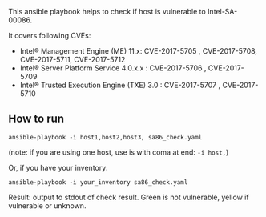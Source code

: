 This ansible playbook helps to check if host is vulnerable to Intel-SA-00086.

It covers following CVEs:

* Intel® Management Engine (ME) 11.x: CVE-2017-5705 , CVE-2017-5708, CVE-2017-5711, CVE-2017-5712
* Intel® Server Platform Service 4.0.x.x : CVE-2017-5706 , CVE-2017-5709
* Intel® Trusted Execution Engine (TXE) 3.0 : CVE-2017-5707 , CVE-2017-5710

How to run
----------

```
ansible-playbook -i host1,host2,host3, sa86_check.yaml
```
(note: if you are using one host, use is with coma at end: `-i host,`)

Or, if you have your inventory:
```
ansible-playbook -i your_inventory sa86_check.yaml
```

Result: output to stdout of check result. Green is not vulnerable, yellow if vulnerable or
unknown.
